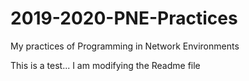 # 2019-2020-PNE-Practices
My practices of Programming in Network Environments

This is a test... I am modifying the Readme file

